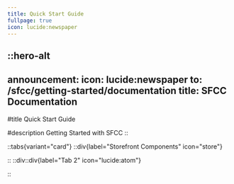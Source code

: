 ```yaml
---
title: Quick Start Guide
fullpage: true
icon: lucide:newspaper
---
```


::hero-alt
---
announcement:
  icon: lucide:newspaper
  to: /sfcc/getting-started/documentation
  title: SFCC Documentation
---

#title
Quick Start Guide

#description
Getting Started with SFCC
::

::tabs{variant="card"}
  ::div{label="Storefront Components" icon="store"}
 
  ::
  ::div::div{label="Tab 2" icon="lucide:atom"}

::
